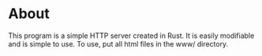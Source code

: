 # About
This program is a simple HTTP server created in Rust. It is easily modifiable and is simple to use. To use, put all html files in the www/ directory.
